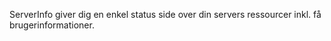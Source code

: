 ServerInfo giver dig en enkel status side over din servers ressourcer inkl. få brugerinformationer.
